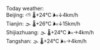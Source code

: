 Today weather:  
Beijing: ⛅️  🌡️+24°C 🌬️↓4km/h  
Tianjin: 🌫  🌡️+26°C 🌬️↓15km/h  
Shijiazhuang: 🌫  🌡️+24°C 🌬️→4km/h  
Tangshan: 🌫  🌡️+24°C 🌬️→4km/h  
